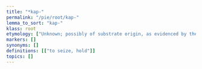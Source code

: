 ```yaml
---
title: "*kap-"
permalink: "/pie/root/kap-"
lemma_to_sort: "kap-"
klass: root
etymology: ["Unknown; possibly of substrate origin, as evidenced by the a-grade, or perhaps onomatopoeic, compare *gʰabʰ- (“to seize”) as so-called \"chiming roots\"."]
markers: []
synonyms: []
definitions: [["to seize, hold"]]
topics: []
---
```

